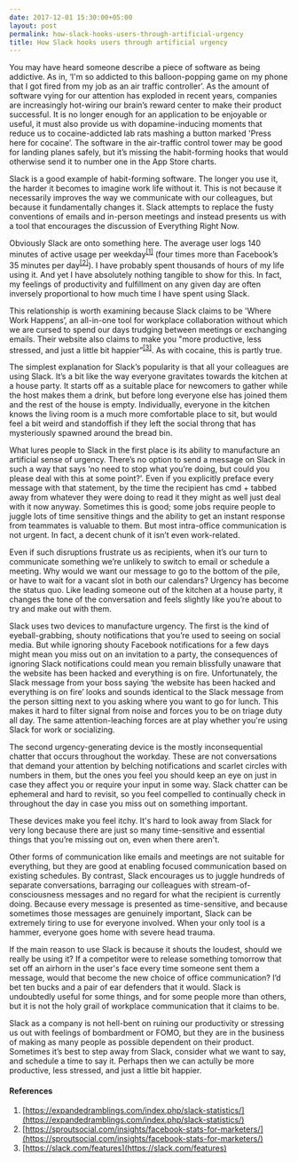 ```yaml
---
date: 2017-12-01 15:30:00+05:00
layout: post
permalink: how-slack-hooks-users-through-artificial-urgency
title: How Slack hooks users through artificial urgency
---
```


You may have heard someone describe a piece of software as being addictive. As in, ‘I'm so addicted to this balloon-popping game on my phone that I got fired from my job as an air traffic controller’. As the amount of software vying for our attention has exploded in recent years, companies are increasingly hot-wiring our brain’s reward center to make their product successful. It is no longer enough for an application to be enjoyable or useful, it must also provide us with dopamine-inducing moments that reduce us to cocaine-addicted lab rats mashing a button marked 'Press here for cocaine’. The software in the air-traffic control tower may be good for landing planes safely, but it’s missing the habit-forming hooks that would otherwise send it to number one in the App Store charts.

Slack is a good example of habit-forming software. The longer you use it, the harder it becomes to imagine work life without it. This is not because it necessarily improves the way we communicate with our colleagues, but because it fundamentally changes it. Slack attempts to replace the fusty conventions of emails and in-person meetings and instead presents us with a tool that encourages the discussion of Everything Right Now.

Obviously Slack are onto something here. The average user logs 140 minutes of active usage per weekday<sup>[[1]](https://expandedramblings.com/index.php/slack-statistics/)</sup> (four times more than Facebook’s 35 minutes per day<sup>[[2]](https://sproutsocial.com/insights/facebook-stats-for-marketers/)</sup>). I have probably spent thousands of hours of my life using it. And yet I have absolutely nothing tangible to show for this. In fact, my feelings of productivity and fulfillment on any given day are often inversely proportional to how much time I have spent using Slack.

This relationship is worth examining because Slack claims to be 'Where Work Happens’, an all-in-one tool for workplace collaboration without which we are cursed to spend our days trudging between meetings or exchanging emails. Their website also claims to make you "more productive, less stressed, and just a little bit happier”<sup>[[3]](https://slack.com/features)</sup>. As with cocaine, this is partly true.

The simplest explanation for Slack’s popularity is that all your colleagues are using Slack. It’s a bit like the way everyone gravitates towards the kitchen at a house party. It starts off as a suitable place for newcomers to gather while the host makes them a drink, but before long everyone else has joined them and the rest of the house is empty. Individually, everyone in the kitchen knows the living room is a much more comfortable place to sit, but would feel a bit weird and standoffish if they left the social throng that has mysteriously spawned around the bread bin. 

What lures people to Slack in the first place is its ability to manufacture an artificial sense of urgency. There’s no option to send a message on Slack in such a way that says ‘no need to stop what you’re doing, but could you please deal with this at some point?’. Even if you explicitly preface every message with that statement, by the time the recipient has cmd + tabbed away from whatever they were doing to read it they might as well just deal with it now anyway. Sometimes this is good; some jobs require people to juggle lots of time sensitive things and the ability to get an instant response from teammates is valuable to them. But most intra-office communication is not urgent. In fact, a decent chunk of it isn’t even work-related.

Even if such disruptions frustrate us as recipients, when it’s our turn to communicate something we’re unlikely to switch to email or schedule a meeting. Why would we want our message to go to the bottom of the pile, or have to wait for a vacant slot in both our calendars? Urgency has become the status quo. Like leading someone out of the kitchen at a house party, it changes the tone of the conversation and feels slightly like you’re about to try and make out with them.

Slack uses two devices to manufacture urgency. The first is the kind of eyeball-grabbing, shouty notifications that you’re used to seeing on social media. But while ignoring shouty Facebook notifications for a few days might mean you miss out on an invitation to a party, the consequences of ignoring Slack notifications could mean you remain blissfully unaware that the website has been hacked and everything is on fire. Unfortunately, the Slack message from your boss saying ‘the website has been hacked and everything is on fire’ looks and sounds identical to the Slack message from the person sitting next to you asking where you want to go for lunch. This makes it hard to filter signal from noise and forces you to be on triage duty all day. The same attention-leaching forces are at play whether you're using Slack for work or socializing.

The second urgency-generating device is the mostly inconsequential chatter that occurs throughout the workday. These are not conversations that demand your attention by belching notifications and scarlet circles with numbers in them, but the ones you feel you should keep an eye on just in case they affect you or require your input in some way. Slack chatter can be ephemeral and hard to revisit, so you feel compelled to continually check in throughout the day in case you miss out on something important.

These devices make you feel itchy. It's hard to look away from Slack for very long because there are just so many time-sensitive and essential things that you’re missing out on, even when there aren't.

Other forms of communication like emails and meetings are not suitable for everything, but they are good at enabling focused communication based on existing schedules. By contrast, Slack encourages us to juggle hundreds of separate conversations, barraging our colleagues with stream-of-consciousness messages and no regard for what the recipient is currently doing. Because every message is presented as time-sensitive, and because sometimes those messages are genuinely important, Slack can be extremely tiring to use for everyone involved. When your only tool is a hammer, everyone goes home with severe head trauma.

If the main reason to use Slack is because it shouts the loudest, should we really be using it? If a competitor were to release something tomorrow that set off an airhorn in the user's face every time someone sent them a message, would that become the new choice of office communication? I’d bet ten bucks and a pair of ear defenders that it would. Slack is undoubtedly useful for some things, and for some people more than others, but it is not the holy grail of workplace communication that it claims to be.

Slack as a company is not hell-bent on ruining our productivity or stressing us out with feelings of bombardment or FOMO, but they are in the business of making as many people as possible dependent on their product. Sometimes it’s best to step away from Slack, consider what we want to say, and schedule a time to say it. Perhaps then we can actully be more productive, less stressed, and just a little bit happier.

#### References

1. [https://expandedramblings.com/index.php/slack-statistics/](https://expandedramblings.com/index.php/slack-statistics/)
2. [https://sproutsocial.com/insights/facebook-stats-for-marketers/](https://sproutsocial.com/insights/facebook-stats-for-marketers/)
3. [https://slack.com/features](https://slack.com/features)
